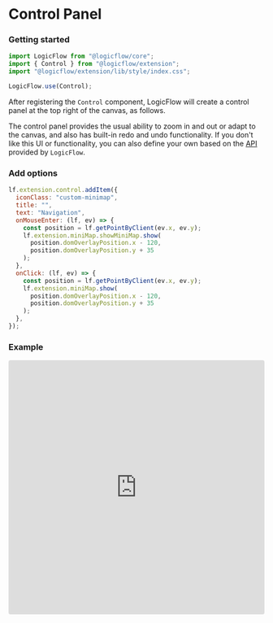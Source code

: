 # Control Panel

### Getting started

```ts
import LogicFlow from "@logicflow/core";
import { Control } from "@logicflow/extension";
import "@logicflow/extension/lib/style/index.css";

LogicFlow.use(Control);
```

After registering the `Control` component, LogicFlow will create a control panel at the top right of the canvas, as follows.

The control panel provides the usual ability to zoom in and out or adapt to the canvas, and also has built-in redo and undo functionality. If you don't like this UI or functionality, you can also define your own based on the [API](en/api/logicFlowApi) provided by `LogicFlow`.

### Add options

```js
lf.extension.control.addItem({
  iconClass: "custom-minimap",
  title: "",
  text: "Navigation",
  onMouseEnter: (lf, ev) => {
    const position = lf.getPointByClient(ev.x, ev.y);
    lf.extension.miniMap.showMiniMap.show(
      position.domOverlayPosition.x - 120,
      position.domOverlayPosition.y + 35
    );
  },
  onClick: (lf, ev) => {
    const position = lf.getPointByClient(ev.x, ev.y);
    lf.extension.miniMap.show(
      position.domOverlayPosition.x - 120,
      position.domOverlayPosition.y + 35
    );
  },
});
```

### Example

<iframe src="https://codesandbox.io/embed/intelligent-matsumoto-t1dc5?fontsize=14&hidenavigation=1&theme=dark&view=preview"
     style="width:100%; height:500px; border:0; border-radius: 4px; overflow:hidden;"
     title="intelligent-matsumoto-t1dc5"
     allow="accelerometer; ambient-light-sensor; camera; encrypted-media; geolocation; gyroscope; hid; microphone; midi; payment; usb; vr; xr-spatial-tracking"
     sandbox="allow-forms allow-modals allow-popups allow-presentation allow-same-origin allow-scripts"
   ></iframe>
